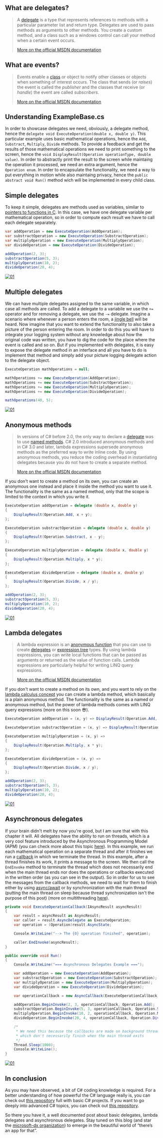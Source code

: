 ## What are delegates?

> A [delegate](https://msdn.microsoft.com/en-us/library/900fyy8e.aspx) is a type that represents references to methods with a particular parameter list and return type. Delegates are used to pass methods as arguments to other methods. You create a custom method, and a class such as a windows control can call your method when a certain event occurs.
> 
> [More on the official MSDN documentation](https://msdn.microsoft.com/en-us/library/ms173171.aspx)

## What are events?

> Events enable a [class](https://msdn.microsoft.com/en-us/library/0b0thckt.aspx) or object to notify other classes or objects when something of interest occurs. The class that sends (or _raises_) the event is called the _publisher_ and the classes that receive (or _handle_) the event are called _subscribers_.
> 
> [More on the official MSDN documentation](https://msdn.microsoft.com/en-us/library/awbftdfh.aspx)

## Understanding ExampleBase.cs

In order to showcase delegates we need, obviously, a delegate method, hence the `delegate void ExecuteOperation(double x, double y)`. This particular example uses basic mathematical operations, hence the `Add`, `Substract`, `Multiply`, `Divide` methods. To provide a feedback and get the results of those mathematical operations we need to print something to the screen, hence the `void DisplayResult(Operation operationType, double value)`. In order to abstractly print the result to the screen while maintaing the operation it processed, we need an extra argument, hence the `Operation enum`. In order to encapsulate the functionality, we need a way to put everything in motion while also maintaing privacy, hence the `public abstract void Run()` method wich will be implemented in every child class.

## Simple delegates

To keep it simple, delegates are methods used as variables, similar to [pointers to functions in C](https://en.wikipedia.org/wiki/Function_pointer). In this case, we have one delegate variable per mathematical operation, so in order to compute each result we have to call each delegate separately.

```csharp
var addOperation = new ExecuteOperation(AddOperation);
var substractOperation = new ExecuteOperation(SubstractOperation);
var multiplyOperation = new ExecuteOperation(MultiplyOperation);
var divideOperation = new ExecuteOperation(DivideOperation);

addOperation(2, 3);
substractOperation(5, 3);
multiplyOperation(10, 2);
divideOperation(20, 4);
```

[![01](https://github.com/microsoft-dx/delegates-workshop/blob/master/Images/01-5.png?raw=true)](https://github.com/microsoft-dx/delegates-workshop/tree/master/Images/01-5.png)

## Multiple delegates

We can have multiple delegates assigned to the same variable, in which case all methods are called. To add a delegate to a variabile we use the `+=` operator and for removing a delegate, we use the `-=` delegate. Imagine a scenario where whenever a person enters the room, a [jingle bell](https://www.youtube.com/watch?v=5vyMuxxLsD0) will be heard. Now imagine that you want to extend the functionality to also take a picture of the person entering the room. In order to do this you will have to integrate your logging system without any knowledge about how the original code was written, you have to dig the code for the place where the event is called and so on. But if you implemented with delegates, it is easy to expose the delegate method in an interface and all you have to do is implement that method and simply add your picture logging delegate action to the delegate object.

```csharp
ExecuteOperation mathOperations = null;

mathOperations += new ExecuteOperation(AddOperation);
mathOperations += new ExecuteOperation(SubstractOperation);
mathOperations += new ExecuteOperation(MultiplyOperation);
mathOperations += new ExecuteOperation(DivideOperation);

mathOperations(40, 5);
```

[![01](https://github.com/microsoft-dx/delegates-workshop/blob/master/Images/01-6.png?raw=true)](https://github.com/microsoft-dx/delegates-workshop/tree/master/Images/01-6.png)

## Anonymous methods

> In versions of C# before 2.0, the only way to declare a [delegate](https://msdn.microsoft.com/en-us/library/900fyy8e.aspx) was to use [named methods](https://msdn.microsoft.com/en-us/library/98dc08ac.aspx). C# 2.0 introduced anonymous methods and in C# 3.0 and later, lambda expressions supersede anonymous methods as the preferred way to write inline code. By using anonymous methods, you reduce the coding overhead in instantiating delegates because you do not have to create a separate method.
> 
> [More on the official MSDN documentation](https://msdn.microsoft.com/en-us/library/0yw3tz5k.aspx)

If you don't want to create a method on its own, you can create an anonymous one instead and place it inside the method you want to use it. The functionality is the same as a named method, only that the scope is limited to the context in which you write it.

```csharp
ExecuteOperation addOperation = delegate (double x, double y)
{
    DisplayResult(Operation.Add, x + y);
};

ExecuteOperation substractOperation = delegate (double x, double y)
{
    DisplayResult(Operation.Substract, x - y);
};

ExecuteOperation multiplyOperation = delegate (double x, double y)
{
    DisplayResult(Operation.Multiply, x * y);
};

ExecuteOperation divideOperation = delegate (double x, double y)
{
    DisplayResult(Operation.Divide, x / y);
};

addOperation(2, 3);
substractOperation(5, 3);
multiplyOperation(10, 2);
divideOperation(20, 4);
```

[![01](https://github.com/microsoft-dx/delegates-workshop/blob/master/Images/01-7.png?raw=true)](https://github.com/microsoft-dx/delegates-workshop/tree/master/Images/01-7.png)

## Lambda delegates

> A lambda expression is an [anonymous function](https://msdn.microsoft.com/en-us/library/0yw3tz5k.aspx) that you can use to create [delegates](https://msdn.microsoft.com/en-us/library/ms173172.aspx) or [expression tree](https://msdn.microsoft.com/en-us/library/bb397951.aspx) types. By using lambda expressions, you can write local functions that can be passed as arguments or returned as the value of function calls. Lambda expressions are particularly helpful for writing LINQ query expressions.
> 
> [More on the official MSDN documentation](https://msdn.microsoft.com/en-us/library/bb397687.aspx)

If you don't want to create a method on its own, and you want to rely on the [lambda calculus concept](https://en.wikipedia.org/wiki/Lambda_calculus) you can create a lambda method, which basically is a plain anonymous method. The functionality is the same as a named or anonymous method, but the power of lambda methods comes with LINQ query expressions (more on this soon 😎).

```csharp
ExecuteOperation addOperation = (x, y) => DisplayResult(Operation.Add, x + y);

ExecuteOperation substractOperation = (x, y) => DisplayResult(Operation.Substract, x - y);

ExecuteOperation multiplyOperation = (x, y) =>
{
    DisplayResult(Operation.Multiply, x * y);
};

ExecuteOperation divideOperation = (x, y) =>
{
    DisplayResult(Operation.Divide, x / y);
};

addOperation(2, 3);
substractOperation(5, 3);
multiplyOperation(10, 2);
divideOperation(20, 4);
```

[![01](https://github.com/microsoft-dx/delegates-workshop/blob/master/Images/01-8.png?raw=true)](https://github.com/microsoft-dx/delegates-workshop/tree/master/Images/01-8.png)

## Asynchronous delegates

If your brain didn't melt by now you're good, but I am sure that with this chapter it will. All delegates have the ability to run on threads, which is a very cool feature introduced by the Asynchronous Programming Model (APM) (you can check more about this topic [here](https://laurentiu.microsoft.pub.ro/2016/08/14/from-eap-to-tap-in-csharp/)). In this example, we run each mathematical operation on a separate thread and after it finishes we run a [callback](https://en.wikipedia.org/wiki/Callback_(computer_programming)) in which we terminate the thread. In this example, after a thread finishes its work, it prints a message to the screen. We then call the `EndInvoke` method to terminate the thread which does not necessarily end when the main thread ends nor does the operations or callbacks executed in the written order (as you can see in the output). So in order for us to see the messages from the callback methods, we need to wait for them to finish either by using [async/await](https://laurentiu.microsoft.pub.ro/2016/08/07/asynchronous-programming-in-csharp/) or by synchronization with the main thread (putting the main thread on sleep because thread synchronization isn't the purpose of this post) (more on multithreading [here](https://en.wikipedia.org/wiki/Multithreading_(computer_architecture))).

```csharp
private void ExecuteOperationCallback(IAsyncResult asyncResult)
{
    var result = asyncResult as AsyncResult;
    var caller = result.AsyncDelegate as ExecuteOperation;
    var operation = (Operation)result.AsyncState;

    Console.WriteLine("--> The {0} operation finished", operation);

    caller.EndInvoke(asyncResult);
}

public override void Run()
{
    Console.WriteLine("=== Asynchronous Delegates Example ===");

    var addOperation = new ExecuteOperation(AddOperation);
    var substractOperation = new ExecuteOperation(SubstractOperation);
    var multiplyOperation = new ExecuteOperation(MultiplyOperation);
    var divideOperation = new ExecuteOperation(DivideOperation);

    var operationCallback = new AsyncCallback(ExecuteOperationCallback);

    addOperation.BeginInvoke(2, 3, operationCallback, Operation.Add);
    substractOperation.BeginInvoke(5, 3, operationCallback, Operation.Substract);
    multiplyOperation.BeginInvoke(10, 2, operationCallback, Operation.Multiply);
    divideOperation.BeginInvoke(20, 4, operationCallback, Operation.Divide);

    /*
     * We need this because the callbacks are made on background threads
     * which don't necessarily finish when the main thread exits
     */
    Thread.Sleep(1000);
    Console.WriteLine();
}
```

[![01](https://github.com/microsoft-dx/delegates-workshop/blob/master/Images/01-9.png?raw=true)](https://github.com/microsoft-dx/delegates-workshop/tree/master/Images/01-9.png)

## In conclusion

As you may have observed, a bit of C# coding knowledge is required. For a better understanding of how powerful the C# language really is, you can check out [this repository](https://github.com/microsoft-dx/csharp-fundamentals/) full with basic C# projects. If you want to go deeply into advanced C# topics, you can check out [this repository](https://github.com/microsoft-dx/advanced-csharp).

So there you have it, a well documented post about basic delegates, lambda delegates and asynchronous delegates. Stay tuned on this blog (and star the [microsoft-dx organization](https://github.com/microsoft-dx/)) to emerge in the beautiful world of “there’s an app for that”.
